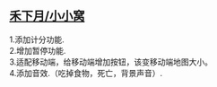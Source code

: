 ## [禾下月/小小窝](https://hxyxyz.top,"禾下月/小小窝")

1.添加计分功能.<br>
2.增加暂停功能.<br>
3.适配移动端，给移动端增加按钮，该变移动端地图大小。<br>
4.添加音效.（吃掉食物，死亡，背景声音）.<br>